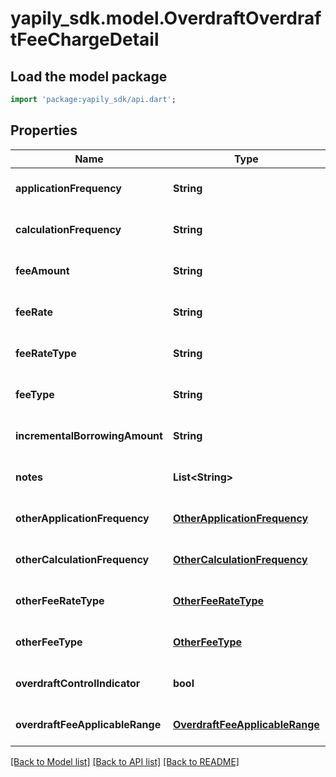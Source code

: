 # yapily_sdk.model.OverdraftOverdraftFeeChargeDetail

## Load the model package
```dart
import 'package:yapily_sdk/api.dart';
```

## Properties
Name | Type | Description | Notes
------------ | ------------- | ------------- | -------------
**applicationFrequency** | **String** |  | [optional] [default to null]
**calculationFrequency** | **String** |  | [optional] [default to null]
**feeAmount** | **String** |  | [optional] [default to null]
**feeRate** | **String** |  | [optional] [default to null]
**feeRateType** | **String** |  | [optional] [default to null]
**feeType** | **String** |  | [optional] [default to null]
**incrementalBorrowingAmount** | **String** |  | [optional] [default to null]
**notes** | **List&lt;String&gt;** |  | [optional] [default to []]
**otherApplicationFrequency** | [**OtherApplicationFrequency**](OtherApplicationFrequency.md) |  | [optional] [default to null]
**otherCalculationFrequency** | [**OtherCalculationFrequency**](OtherCalculationFrequency.md) |  | [optional] [default to null]
**otherFeeRateType** | [**OtherFeeRateType**](OtherFeeRateType.md) |  | [optional] [default to null]
**otherFeeType** | [**OtherFeeType**](OtherFeeType.md) |  | [optional] [default to null]
**overdraftControlIndicator** | **bool** |  | [optional] [default to null]
**overdraftFeeApplicableRange** | [**OverdraftFeeApplicableRange**](OverdraftFeeApplicableRange.md) |  | [optional] [default to null]

[[Back to Model list]](../README.md#documentation-for-models) [[Back to API list]](../README.md#documentation-for-api-endpoints) [[Back to README]](../README.md)


